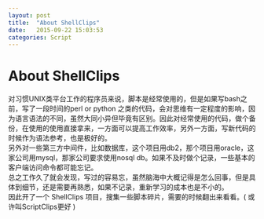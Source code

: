```yaml
---
layout: post
title:  "About ShellClips"
date:   2015-09-22 15:03:53
categories: Script
---
```

    
About ShellClips
===================
   对习惯UNIX类平台工作的程序员来说，脚本是经常使用的，但是如果写bash之前，写了一段时间的perl or python 之类的代码，会对思维有一定程度的影响，因为语言语法的不同，虽然大同小异但毕竟有区别。因此对经常使用的代码，做个备份，在使用的使用直接拿来，一方面可以提高工作效率，另外一方面，写新代码的时候作为语法参考，也是极好的。  
  另外对一些第三方中间件，比如数据库，这个项目用db2，那个项目用oracle，这家公司用mysql，那家公司要求使用nosql db。如果不及时做个记录，一些基本的客户端访问命令都可能忘记。  
  总之工作久了就会发现，写过的容易忘，虽然脑海中大概记得是怎么回事，但是具体到细节，还是需要再熟悉，如果不记录，重新学习的成本也是不小的。  
  因此开了一个 ShellClips 项目，搜集一些脚本碎片，需要的时候翻出来看看。( 或许叫ScriptClips更好 )  
